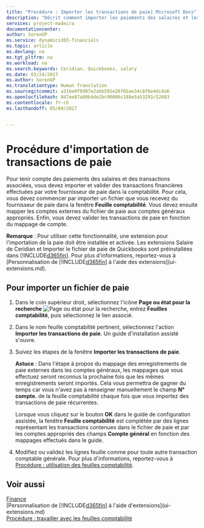 ```yaml
---
title: "Procédure : Importer les transactions de paie| Microsoft Docs"
description: "Décrit comment importer les paiements des salaires et les transactions associées à partir de votre fournisseur de paie dans les écritures comptables."
services: project-madeira
documentationcenter: 
author: SorenGP
ms.service: dynamics365-financials
ms.topic: article
ms.devlang: na
ms.tgt_pltfrm: na
ms.workload: na
ms.search.keywords: Ceridian, Quickbooks, salary
ms.date: 03/24/2017
ms.author: SorenGP
ms.translationtype: Human Translation
ms.sourcegitcommit: a31be0f9d07e2abb591e26f6bae34c6f6e4dcda6
ms.openlocfilehash: 8d7ee87a80b4de2bc90086c188e5a53291c52683
ms.contentlocale: fr-ch
ms.lasthandoff: 05/04/2017


---
```

# <a name="how-to-import-payroll-transactions"></a>Procédure d'importation de transactions de paie 
Pour tenir compte des paiements des salaires et des transactions associées, vous devez importer et valider des transactions financières effectuées par votre fournisseur de paie dans la comptabilité. Pour cela, vous devez commencer par importer un fichier que vous recevez du fournisseur de paie dans la fenêtre **Feuille comptabilité**. Vous devez ensuite mapper les comptes externes du fichier de paie aux comptes généraux appropriés. Enfin, vous devez valider les transactions de paie en fonction du mappage de compte.

**Remarque** : Pour utiliser cette fonctionnalité, une extension pour l'importation de la paie doit être installée et activée. Les extensions Salaire de Ceridian et Importer le fichier de paie de Quickbooks sont préinstallées dans [!INCLUDE[d365fin](includes/d365fin_md.md)]. Pour plus d'informations, reportez-vous à [Personnalisation de [!INCLUDE[d365fin](includes/d365fin_md.md)] à l'aide des extensions](ui-extensions.md).

## <a name="to-import-a-payroll-file"></a>Pour importer un fichier de paie
1. Dans le coin supérieur droit, sélectionnez l'icône **Page ou état pour la recherche** ![Page ou état pour la recherche](media/ui-search/search_small.png "Icône Page ou état pour la recherche"), entrez **Feuilles comptabilité**, puis sélectionnez le lien associé.
2. Dans le nom feuille comptabilité pertinent, sélectionnez l'action **Importer les transactions de paie**. Un guide d'installation assisté s'ouvre.
3. Suivez les étapes de la fenêtre **Importer les transactions de paie**.

    **Astuce** : Dans l'étape à propos du mappage des enregistrements de paie externes dans les comptes généraux, les mappages que vous effectuez seront reconnus la prochaine fois que les mêmes enregistrements seront importés. Cela vous permettra de gagner du temps car vous n'avez pas à renseigner manuellement le champ **N° compte.** de la feuille comptabilité chaque fois que vous importez des transactions de paie récurrentes.   

    Lorsque vous cliquez sur le bouton **OK** dans le guide de configuration assistée, la fenêtre **Feuille comptabilité** est complétée par des lignes représentant les transactions contenues dans le fichier de paie et par les comptes appropriés des champs **Compte général** en fonction des mappages effectués dans le guide.
4. Modifiez ou validez les lignes feuille comme pour toute autre transaction comptable générale. Pour plus d'informations, reportez-vous à [Procédure : utilisation des feuilles comptabilité](ui-work-general-journals.md).   

## <a name="see-also"></a>Voir aussi
[Finance](finance.md)  
[Personnalisation de [!INCLUDE[d365fin](includes/d365fin_md.md)] à l'aide d'extensions](ui-extensions.md)  
[Procédure : travailler avec les feuilles comptabilité](ui-work-general-journals.md)  

